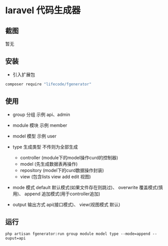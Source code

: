 # laravel 代码生成器

## 截图

暂无

## 安装

- 引入扩展包

```bash
composer require "lifecode/fgenerator"
```

## 使用

- group 分组 示例 api、admin

- module 模块 示例 member

- model 模型 示例 user 

- type 生成类型 不传则为全部生成
    
    - controller (module下的model操作curd的控制器)
    - model (先生成数据表再操作)
    - repository (model下的curd数据操作封装)
    - view (包含lists view add edit 视图)
    
- mode 模式 default 默认模式(如果文件存在则跳过)、 overwrite 覆盖模式(慎用)、 append 追加模式(用于controller追加)

- output 输出方式 api(接口模式)、 view(视图模式 默认)

## 运行

```
php artisan fgenerator:run group module model type --mode=append --ouput=api
```   